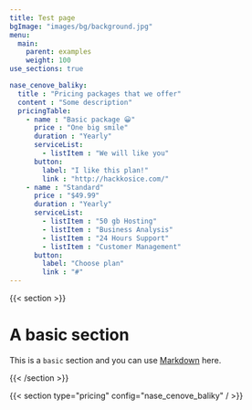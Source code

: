```yaml
---
title: Test page
bgImage: "images/bg/background.jpg"
menu:
  main:
    parent: examples
    weight: 100
use_sections: true

nase_cenove_baliky:
  title : "Pricing packages that we offer"
  content : "Some description"
  pricingTable:
    - name : "Basic package 😀"
      price : "One big smile"
      duration : "Yearly"
      serviceList:
        - listItem : "We will like you"
      button:
        label: "I like this plan!"
        link : "http://hackkosice.com/"
    - name : "Standard"
      price : "$49.99"
      duration : "Yearly"
      serviceList:
        - listItem : "50 gb Hosting"
        - listItem : "Business Analysis"
        - listItem : "24 Hours Support"
        - listItem : "Customer Management"
      button:
        label: "Choose plan"
        link : "#"
---
```


{{< section >}}

# A basic section

This is a `basic` section and you can use [Markdown](https://www.markdownguide.org/basic-syntax/) here.

{{< /section >}}

{{< section type="pricing" config="nase_cenove_baliky" / >}}
